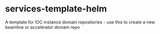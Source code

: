 # services-template-helm
A template for IOC instance domain repositories - use this to create a new beamline or accelerator domain repo 
